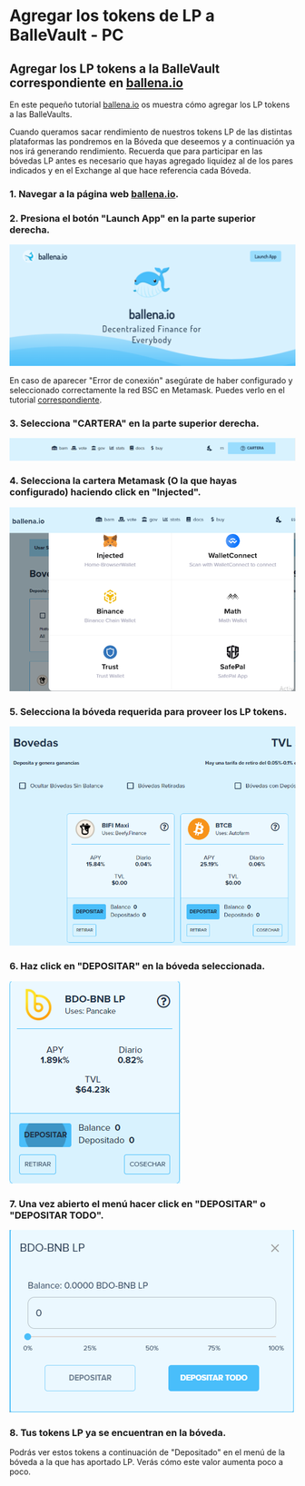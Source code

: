 # Agregar los tokens de LP a BalleVault - PC

## Agregar los LP tokens a la BalleVault correspondiente en [ballena.io](https://ballena.io/)

En este pequeño tutorial [ballena.io](https://ballena.io/) os muestra cómo agregar los LP tokens a las BalleVaults.

Cuando queramos sacar rendimiento de nuestros tokens LP de las distintas plataformas las pondremos en la Bóveda que deseemos y a continuación ya nos irá generando rendimiento. Recuerda que para participar en las bóvedas LP antes es necesario que hayas agregado liquidez al de los pares indicados y en el Exchange al que hace referencia cada Bóveda.



### 1. Navegar a la página web [ballena.io](https://ballena.io/).

### 

### 2. Presiona el botón "Launch App" en la parte superior derecha.



![](../../../.gitbook/assets/5.png)



En caso de aparecer "Error de conexión" asegúrate de haber configurado y seleccionado correctamente la red BSC en Metamask. Puedes verlo en el tutorial [correspondiente](../configurar-wallet-metamask-pc/).



### 3. Selecciona "CARTERA" en la parte superior derecha.



![](../../../.gitbook/assets/sin-titulo%20%282%29.png)



### 4. Selecciona la cartera Metamask \(O la que hayas configurado\) haciendo click en "Injected".



![](../../../.gitbook/assets/foto_3.png)



### 5. Selecciona la bóveda requerida para proveer los LP tokens.



![](../../../.gitbook/assets/2%20%283%29.png)



### 6. Haz click en "DEPOSITAR" en la bóveda seleccionada. 



![](../../../.gitbook/assets/3%20%282%29.png)



### 7. Una vez abierto el menú hacer click en "DEPOSITAR" o "DEPOSITAR TODO".



![](../../../.gitbook/assets/4%20%283%29.png)



### 8. Tus tokens LP ya se encuentran en la bóveda.

Podrás ver estos tokens a continuación de "Depositado" en el menú de la bóveda a la que has aportado LP. Verás cómo este valor aumenta poco a poco.







